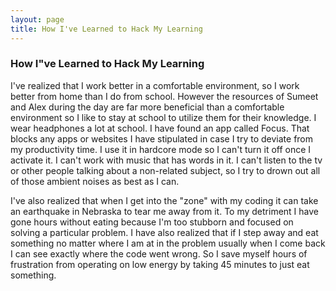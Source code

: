 ```yaml
---
layout: page
title: How I've Learned to Hack My Learning
---
```

<h3>How I"ve Learned to Hack My Learning</h3>

I've realized that I work better in a comfortable environment, so I work better from home than I do from school. However the resources of Sumeet and Alex during the day are far more beneficial than a comfortable environment so I like to stay at school to utilize them for their knowledge.  I wear headphones a lot at school.  I have found an app called Focus. That blocks any apps or websites I have stipulated in case I try to deviate from my productivity time. I use it in hardcore mode so I can't turn it off once I activate it. I can't work with music that has words in it. I can't listen to the tv or other people talking about a non-related subject, so I try to drown out all of those ambient noises as best as I can. 

I've also realized that when I get into the "zone" with my coding it can take an earthquake in Nebraska to tear me away from it. To my detriment I have gone hours without eating because I'm too stubborn and focused on solving a particular problem.  I have also realized that if I step away and eat something no matter where I am at in the problem usually when I come back I can see exactly where the code went wrong. So I save myself hours of frustration from operating on low energy by taking 45 minutes to just eat something.